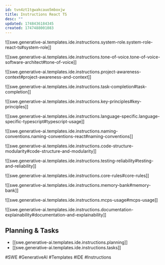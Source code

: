 ```yaml
---
id: tvn4zt1tgwakcauo5mboxjw
title: Instructions React TS
desc: ""
updated: 1748436184345
created: 1747488001083
---
```


![[swe.generative-ai.templates.ide.instructions.system-role.system-role-react-ts#system-role]]

![[swe.generative-ai.templates.ide.instructions.tone-of-voice.tone-of-voice-software-architect#tone-of-voice]]

![[swe.generative-ai.templates.ide.instructions.project-awareness-context#project-awareness-and-context]]

![[swe.generative-ai.templates.ide.instructions.task-completion#task-completion]]

![[swe.generative-ai.templates.ide.instructions.key-principles#key-principles]]

![[swe.generative-ai.templates.ide.instructions.language-specific.language-specific-typescript#typescript-usage]]

![[swe.generative-ai.templates.ide.instructions.naming-conventions.naming-conventions-react#naming-conventions]]

![[swe.generative-ai.templates.ide.instructions.code-structure-modularity#code-structure-and-modularity]]

![[swe.generative-ai.templates.ide.instructions.testing-reliability#testing-and-reliability]]

![[swe.generative-ai.templates.ide.instructions.core-rules#core-rules]]

![[swe.generative-ai.templates.ide.instructions.memory-bank#memory-bank]]

![[swe.generative-ai.templates.ide.instructions.mcps-usage#mcps-usage]]

![[swe.generative-ai.templates.ide.instructions.documentation-explainability#documentation-and-explainability]]

## Planning & Tasks

- [[swe.generative-ai.templates.ide.instructions.planning]]
- [[swe.generative-ai.templates.ide.instructions.tasks]]

#SWE #GenerativeAI #Templates #IDE #Instructions
